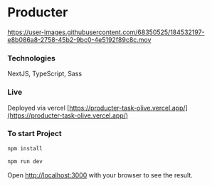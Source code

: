 # Producter 

https://user-images.githubusercontent.com/68350525/184532197-e8b086a8-2758-45b2-9bc0-4e5192f89c8c.mov

### Technologies

NextJS, TypeScript, Sass

### Live

Deployed via vercel [https://producter-task-olive.vercel.app/](https://producter-task-olive.vercel.app/)

### To start Project

```bash
npm install
```

```bash
npm run dev
```

Open [http://localhost:3000](http://localhost:3000) with your browser to see the result.
